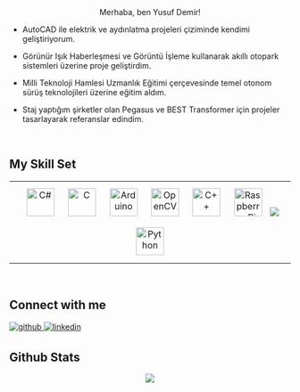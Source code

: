  <div align="center">Merhaba, ben Yusuf Demir!</div>  
  

- AutoCAD ile elektrik ve aydınlatma projeleri çiziminde kendimi geliştiriyorum.

  
  

- Görünür Işık Haberleşmesi ve Görüntü İşleme kullanarak akıllı otopark sistemleri üzerine proje geliştirdim.
  
  

- Milli Teknoloji Hamlesi Uzmanlık Eğitimi çerçevesinde temel otonom sürüş teknolojileri üzerine eğitim aldım.  
  

- Staj yaptığım şirketler olan Pegasus ve BEST Transformer için projeler tasarlayarak referanslar edindim.  
  

<br/>  


## My Skill Set  
<table><tr><td valign="top" width="33%">
<div align="center">  
<a href="https://docs.microsoft.com/en-us/dotnet/csharp/" target="_blank"><img style="margin: 10px" src="https://profilinator.rishav.dev/skills-assets/csharp-original.svg" alt="C#" height="50" /></a>  
<a href="https://www.cprogramming.com/" target="_blank"><img style="margin: 10px" src="https://profilinator.rishav.dev/skills-assets/c-original.svg" alt="C" height="50" /></a>  
<a href="https://www.arduino.cc/" target="_blank"><img style="margin: 10px" src="https://profilinator.rishav.dev/skills-assets/arduino.png" alt="Arduino" height="50" /></a>  
<a href="https://opencv.org/" target="_blank"><img style="margin: 10px" src="https://profilinator.rishav.dev/skills-assets/opencv-icon.svg" alt="OpenCV" height="50" /></a>  
<a href="https://www.cplusplus.com/" target="_blank"><img style="margin: 10px" src="https://profilinator.rishav.dev/skills-assets/cplusplus-original.svg" alt="C++" height="50" /></a>  
<a href="https://www.raspberrypi.org/" target="_blank"><img style="margin: 10px" src="https://profilinator.rishav.dev/skills-assets/raspberrypi.png" alt="Raspberry Pi" height="50" /></a>  
<a href="https://skillicons.dev"><img src="https://skillicons.dev/icons?i=git,matlab,autocad,opencv" />
<a href="https://www.python.org/" target="_blank"><img style="margin: 10px" src="https://profilinator.rishav.dev/skills-assets/python-original.svg" alt="Python" height="50" /></a>  

<div align="center">  
  
</div>

</td></tr></table>  

<br/>  


## Connect with me  
<a href="https://github.com/YusufD3mir" target="_blank">
<img src=https://img.shields.io/badge/github-%2324292e.svg?&style=for-the-badge&logo=github&logoColor=white alt=github style="margin-bottom: 5px;" />
</a>
<a href="https://www.linkedin.com/in/yusufd3mir/" target="_blank">
<img src=https://img.shields.io/badge/linkedin-%231E77B5.svg?&style=for-the-badge&logo=linkedin&logoColor=white alt=linkedin style="margin-bottom: 5px;" />
</a>
  

<br/>  


## Github Stats  
<div align="center"><img src="https://github-readme-stats.vercel.app/api?username=YusufD3mir&show_icons=true&count_private=true&hide_border=true" align="center" /></div>  

<br/>  



<br/>  

  

